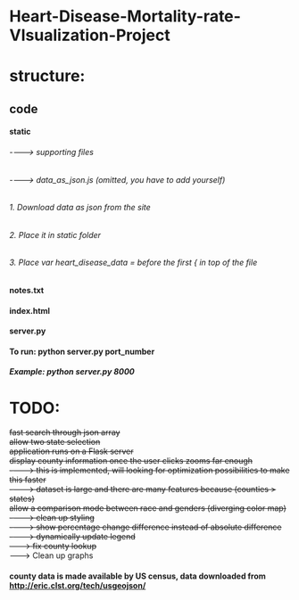 # Heart-Disease-Mortality-rate-VIsualization-Project

# structure:
## code  <br />
#### static <br />
###### ----> supporting files  <br />
###### ----> data_as_json.js (omitted, you have to add yourself)<br />
###### 1. Download data as json from the site
###### 2. Place it in static folder
###### 3. Place var heart_disease_data = before the first { in top of the file
#### notes.txt <br />
#### index.html <br />
#### server.py

#### To run: python server.py port_number <br />
##### Example: python server.py 8000

# TODO:
~~fast search through json array~~<br />
~~allow two state selection~~<br />
~~application runs on a Flask server~~<br />
~~display county information once the user clicks zooms far enough~~<br />
~~----> this is implemented, will looking for optimization possibilities to make this faster~~<br />
~~----> dataset is large and there are many features because (counties > states)~~<br />
~~allow a comparison mode between race and genders (diverging color map)~~ <br />
~~----> clean up styling~~<br />
~~----> show percentage change difference instead of absolute difference~~<br />
~~----> dynamically update legend~~<br />
~~---> fix county lookup~~<br />
---> Clean up graphs<br />
#### county data is made available by US census, data downloaded from http://eric.clst.org/tech/usgeojson/ <br />
